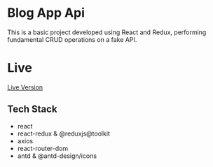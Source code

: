 # Blog App Api

This is a basic project developed using React and Redux, performing fundamental CRUD operations on a fake API.

# Live

[Live Version](https://react-redux-basic-project.vercel.app/)

## Tech Stack

-   react
-   react-redux & @reduxjs@toolkit
-   axios
-   react-router-dom
-   antd & @antd-design/icons
